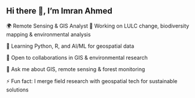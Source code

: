 ## Hi there 👋, I’m Imran Ahmed





🌍 Remote Sensing & GIS Analyst
🔭 Working on LULC change, biodiversity mapping & environmental analysis

🌱 Learning Python, R, and AI/ML for geospatial data

👯 Open to collaborations in GIS & environmental research

💬 Ask me about GIS, remote sensing & forest monitoring

⚡ Fun fact: I merge field research with geospatial tech for sustainable solutions
